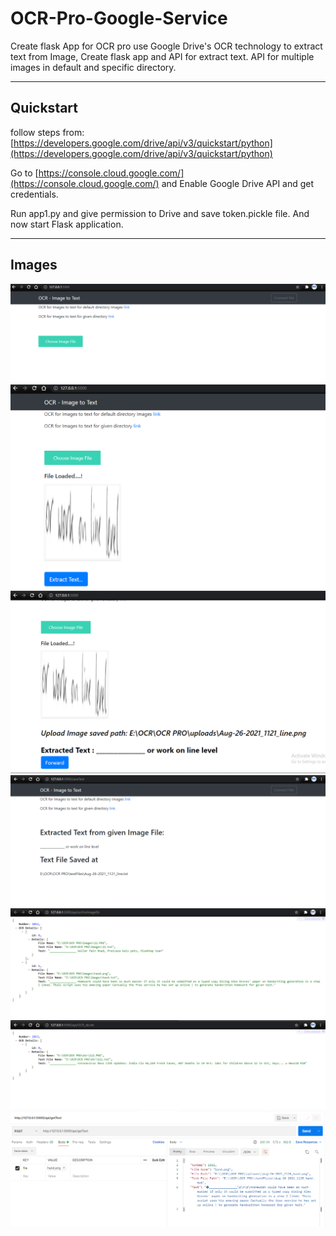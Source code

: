 # OCR-Pro-Google-Service
Create flask App for OCR pro use Google Drive's OCR technology to extract text from Image, Create flask app and API for extract text. API for multiple images in default and specific directory.

-------
## Quickstart
follow steps from:
[https://developers.google.com/drive/api/v3/quickstart/python](https://developers.google.com/drive/api/v3/quickstart/python)

Go to [https://console.cloud.google.com/](https://console.cloud.google.com/)
and Enable Google Drive API and get credentials.

Run app1.py and give permission to Drive and save token.pickle file.
And now start Flask application.

--------
## Images

![](AppImages/111.PNG)
![](AppImages/112.PNG)
![](AppImages/113.PNG)
![](AppImages/114.PNG)
![](AppImages/115.PNG)
![](AppImages/116.PNG)
![](AppImages/117.PNG)
